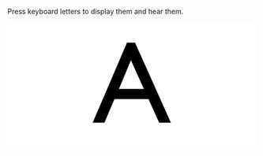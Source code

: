 Press keyboard letters to display them and hear them.

![Keyboard letters screenshot](https://raw.githubusercontent.com/tubededentifrice/kids-games/master/keyboard-letters/screenshot.png)